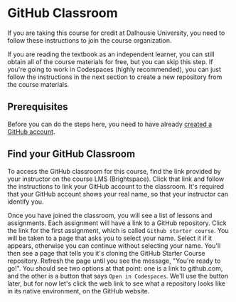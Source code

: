 # GitHub Classroom

If you are taking this course for credit at Dalhousie University, you need to follow these instructions to join the course organization. 

If you are reading the textbook as an independent learner, you can still obtain all of the course materials for free, but you can skip this step. If you're going to work in Codespaces (highly recommended), you can just follow the instructions in the next section to create a new repository from the course materials.

## Prerequisites
Before you can do the steps here, you need to have already [created a GitHub account](./github).

## Find your GitHub Classroom
To access the GitHub classroom for this course, find the link provided by your instructor on the course LMS (Brightspace). Click that link and follow the instructions to link your GitHub account to the classroom. It's required that your GitHub account shows your real name, so that your instructor can identify you. 

Once you have joined the classroom, you will see a list of lessons and assignments. Each assignment will have a link to a GitHub repository. Click the link for the first assignment, which is called `Github starter course`. You will be taken to a page that asks you to select your name. Select it if it appears, otherwise you can continue without selecting your name. You'll then see a page that tells you it's cloning the GitHub Starter Course repository. Refresh the page until you see the message, "You're ready to go!". You should see two options at that point: one is a link to github.com, and the other is a button that says `Open in Codespaces`. We'll use the button later, but for now let's click the web link to see what a repository looks like in its native environment, on the GitHub website.

